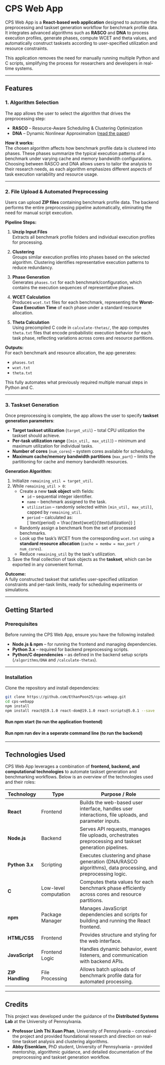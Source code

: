 # CPS Web App

CPS Web App is a **React-based web application** designed to automate the preprocessing and taskset generation workflow for benchmark profile data. It integrates advanced algorithms such as **RASCO** and **DNA** to process execution profiles, generate phases, compute WCET and theta values, and automatically construct tasksets according to user-specified utilization and resource constraints.  

This application removes the need for manually running multiple Python and C scripts, simplifying the process for researchers and developers in real-time systems.

---

## Features

### 1. Algorithm Selection
The app allows the user to select the algorithm that drives the preprocessing step:

- **RASCO** – Resource-Aware Scheduling & Clustering Optimization  
- **DNA** – Dynamic Nonlinear Approximation ([read the paper](https://www.cis.upenn.edu/~linhphan/papers/rtas21-dna.pdf))  

**How it works:**  
The chosen algorithm affects how benchmark profile data is clustered into phases. These phases summarize the typical execution patterns of a benchmark under varying cache and memory bandwidth configurations. Choosing between RASCO and DNA allows users to tailor the analysis to their research needs, as each algorithm emphasizes different aspects of task execution variability and resource usage.

---

### 2. File Upload & Automated Preprocessing

Users can upload **ZIP files** containing benchmark profile data. The backend performs the entire preprocessing pipeline automatically, eliminating the need for manual script execution.  

**Pipeline Steps:**

1. **Unzip Input Files**  
   Extracts all benchmark profile folders and individual execution profiles for processing.

2. **Clustering**  
   Groups similar execution profiles into phases based on the selected algorithm. Clustering identifies representative execution patterns to reduce redundancy.

3. **Phase Generation**  
   Generates `phases.txt` for each benchmark/configuration, which contains the execution sequences of representative phases.

4. **WCET Calculation**  
   Produces `wcet.txt` files for each benchmark, representing the **Worst-Case Execution Time** of each phase under a standard resource allocation.

5. **Theta Calculation**  
   Using precompiled C code in `calculate-thetas/`, the app computes `theta.txt` files that encode probabilistic execution behavior for each task phase, reflecting variations across cores and resource partitions.

**Outputs:**  
For each benchmark and resource allocation, the app generates:  
- `phases.txt`  
- `wcet.txt`  
- `theta.txt`  

This fully automates what previously required multiple manual steps in Python and C.

---

### 3. Taskset Generation

Once preprocessing is complete, the app allows the user to specify **taskset generation parameters**:

- **Target taskset utilization** (`target_util`) – total CPU utilization the taskset should achieve.  
- **Per-task utilization range** (`[min_util, max_util]`) – minimum and maximum utilization for individual tasks.  
- **Number of cores** (`num_cores`) – system cores available for scheduling.  
- **Maximum cache/memory bandwidth partitions** (`max_part`) – limits the partitioning for cache and memory bandwidth resources.  

**Generation Algorithm:**

1. Initialize `remaining_util = target_util`.  
2. While `remaining_util > 0`:
   - Create a new **task object** with fields:  
     - `id` – sequential integer identifier.  
     - `name` – benchmark assigned to the task.  
     - `utilization` – randomly selected within `[min_util, max_util]`, capped by `remaining_util`.  
     - `period` – calculated as:  
       \[
       \text{period} = \frac{\text{wcet}}{\text{utilization}}
       \]
   - Randomly assign a benchmark from the set of processed benchmarks.  
   - Look up the task’s WCET from the corresponding `wcet.txt` using a **standard resource allocation** (`cache = membw = max_part / num_cores`).  
   - Reduce `remaining_util` by the task's utilization.  
3. Save the final collection of task objects as the **taskset**, which can be exported in any convenient format.

**Outcome:**  
A fully constructed taskset that satisfies user-specified utilization constraints and per-task limits, ready for scheduling experiments or simulations.

---

## Getting Started

### Prerequisites
Before running the CPS Web App, ensure you have the following installed:

- **Node.js & npm** – for running the frontend and managing dependencies.  
- **Python 3.x** – required for backend preprocessing scripts.  
- **Python/C dependencies** – as defined in the backend setup scripts (`/algorithms/DNA` and `/calculate-thetas`).

---

### Installation
Clone the repository and install dependencies:

```bash
git clone https://github.com/EthanPoon25/cps-webapp.git
cd cps-webapp
npm install
npm install react@19.1.0 react-dom@19.1.0 react-scripts@5.0.1 --save

``````
#### Run npm start (to run the application frontend)
#### Run npm run dev in a seperate command line (to run the backend)

---

## Technologies Used

CPS Web App leverages a combination of **frontend, backend, and computational technologies** to automate taskset generation and benchmarking workflows. Below is an overview of the technologies used and their roles:

| Technology       | Type           | Purpose / Role |
|-----------------|----------------|----------------|
| **React**        | Frontend       | Builds the web-based user interface, handles user interactions, file uploads, and parameter inputs. |
| **Node.js**      | Backend        | Serves API requests, manages file uploads, orchestrates preprocessing and taskset generation pipelines. |
| **Python 3.x**   | Scripting      | Executes clustering and phase generation (DNA/RASCO algorithms), data processing, and preprocessing logic. |
| **C**            | Low-level computation | Computes theta values for each benchmark phase efficiently across cores and resource partitions. |
| **npm**          | Package Manager | Manages JavaScript dependencies and scripts for building and running the React frontend. |
| **HTML/CSS**     | Frontend       | Provides structure and styling for the web interface. |
| **JavaScript**   | Frontend Logic | Handles dynamic behavior, event listeners, and communication with backend APIs. |
| **ZIP Handling** | File Processing | Allows batch uploads of benchmark profile data for automated processing. |

---

## Credits

This project was developed under the guidance of the **Distributed Systems Lab** at the University of Pennsylvania.  

- **Professor Linh Thi Xuan Phan**, University of Pennsylvania – conceived the project and provided foundational research and direction on real-time taskset analysis and clustering algorithms.  
- **Abby Eisenklam**, PhD student, University of Pennsylvania – provided mentorship, algorithmic guidance, and detailed documentation of the preprocessing and taskset generation workflow.
